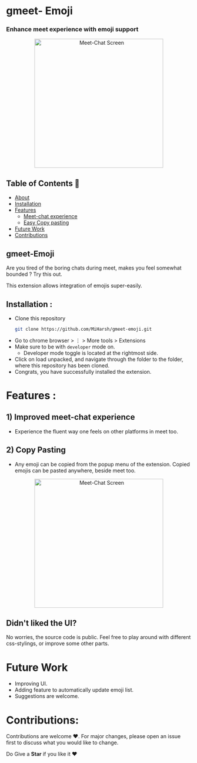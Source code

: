 
# gmeet- Emoji

### Enhance meet experience with emoji support

<p align ="center" ><img src=https://imgur.com/rRkWjdo.jpg" height="350px" alt="Meet-Chat Screen"/></p>

## Table of Contents 📕

* [About](#gmeet-emoji)
* [Installation](#installation-)
* [Features](#features-)
  	* [Meet-chat experience](#1-improved-meet-chat-experience)
  	* [Easy Copy pasting](#2-copy-pasting)
* [Future Work](#future-work)
* [Contributions](#contributions)

## gmeet-Emoji
Are you tired of the boring chats during meet, makes you feel somewhat bounded ? Try this out. 

This extension allows integration of emojis super-easily.

## Installation :

- Clone this repository
	```bash
	git clone https://github.com/MiHarsh/gmeet-emoji.git
	```
- Go to chrome browser > ⋮ > More tools > Extensions
- Make sure to be with `developer` mode on.
	* Developer mode toggle is located at the rightmost side.
- Click on load unpacked, and navigate through the folder to the folder, where this repository has been cloned.
- Congrats, you have successfully installed the extension.





# Features :

## 1) Improved meet-chat experience
* Experience the fluent way one feels on other platforms in meet too.

## 2) Copy Pasting
* Any emoji can be copied from the popup menu of the extension. Copied emojis can be pasted anywhere, beside meet too.
<p align ="center" ><img src="https://imgur.com/kr57Hfh.jpg" height="350px" alt="Meet-Chat Screen"/></p>

## Didn't liked the UI?

No worries, the source code is public. Feel free to play around with different css-stylings, or improve some other parts.

# Future Work
* Improving UI.
* Adding feature to automatically update emoji list.
* Suggestions are welcome.


# Contributions:
Contributions are welcome ❤️. For major changes, please open an issue first to discuss what you would like to change.

Do Give a **Star** if you like it ❤️
